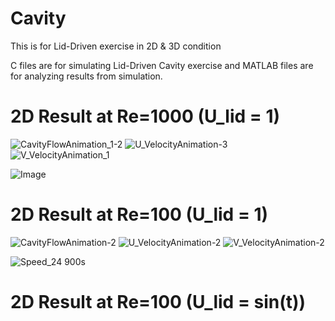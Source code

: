 # Cavity
This is for Lid-Driven exercise in 2D &amp; 3D condition

C files are for simulating Lid-Driven Cavity exercise and MATLAB files are for analyzing results from simulation.

# 2D Result at Re=1000 (U_lid = 1)
![CavityFlowAnimation_1-2](https://github.com/user-attachments/assets/fc04a93e-efa4-4a21-a15c-199f1e639c8e)
![U_VelocityAnimation-3](https://github.com/user-attachments/assets/17222878-a4b6-4d2a-8332-3b8a63630d3a)
![V_VelocityAnimation_1](https://github.com/user-attachments/assets/051b67ec-5020-4236-9766-557b6ce3818e)


![Image](https://github.com/user-attachments/assets/8c28cb74-1b2e-4ca8-aa94-b83013d98c79)

# 2D Result at Re=100 (U_lid = 1)
![CavityFlowAnimation-2](https://github.com/user-attachments/assets/4516406a-1e10-4659-b415-f60a3646d483)
![U_VelocityAnimation-2](https://github.com/user-attachments/assets/f008a758-7e3c-4bce-af43-6002f0140145)
![V_VelocityAnimation-2](https://github.com/user-attachments/assets/8a6799bb-1878-49c0-ae24-8958cfdd2c00)


![Speed_24 900s](https://github.com/user-attachments/assets/77ede2ca-72fb-4a7c-95d4-3b2f9d9c5199)

# 2D Result at Re=100 (U_lid = sin(t))
